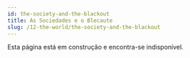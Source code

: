 ```yaml
---
id: the-society-and-the-blackout
title: As Sociedades e o Blecaute
slug: /12-the-world/the-society-and-the-blackout
---
```


Esta página está em construção e encontra-se indisponível.
